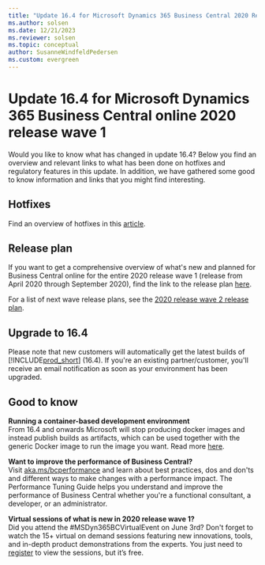 ```yaml
---
title: "Update 16.4 for Microsoft Dynamics 365 Business Central 2020 Release Wave 1"
ms.author: solsen
ms.date: 12/21/2023
ms.reviewer: solsen
ms.topic: conceptual
author: SusanneWindfeldPedersen
ms.custom: evergreen
---
```


# Update 16.4 for Microsoft Dynamics 365 Business Central online 2020 release wave 1

Would you like to know what has changed in update 16.4? Below you find an overview and relevant links to what has been done on hotfixes and regulatory features in this update. In addition, we have gathered some good to know information and links that you might find interesting.

## Hotfixes

Find an overview of hotfixes in this [article](https://support.microsoft.com/help/4563415).

## Release plan

If you want to get a comprehensive overview of what's new and planned for Business Central online for the entire 2020 release wave 1 (release from April 2020 through September 2020), find the link to the release plan [here](/dynamics365-release-plan/2020wave1/dynamics365-business-central/planned-features).

For a list of next wave release plans, see the [2020 release wave 2 release plan](/dynamics365-release-plan/2020wave2/smb/dynamics365-business-central/planned-features).

## Upgrade to 16.4

Please note that new customers will automatically get the latest builds of [!INCLUDE[prod_short](../developer/includes/prod_short.md)] (16.4). If you're an existing partner/customer, you'll receive an email notification as soon as your environment has been upgraded. 

## Good to know

**Running a container-based development environment**  
From 16.4 and onwards Microsoft will stop producing docker images and instead publish builds as artifacts, which can be used together with the generic Docker image to run the image you want. Read more [here](../developer/devenv-running-container-development.md).

**Want to improve the performance of Business Central?**  
Visit [aka.ms/bcperformance](../performance/performance-overview.md) 
and learn about best practices, dos and don'ts and different ways to make changes with a performance impact. The Performance Tuning Guide helps you understand and improve the performance of Business Central whether you're a functional consultant, a developer, or an administrator.

**Virtual sessions of what is new in 2020 release wave 1?**  
Did you attend the #MSDyn365BCVirtualEvent on June 3rd? Don't forget to watch the 15+ virtual on demand sessions featuring new innovations, tools, and in-depth product demonstrations from the experts. You just need to [register](https://vshow.on24.com/vshow/BCVE/registration/17187) to view the sessions, but it’s free.